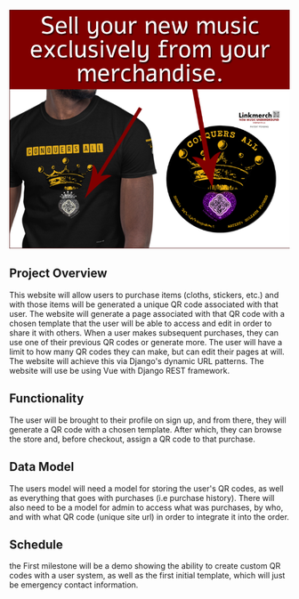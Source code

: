 ![test](linkmerchsplash.png)

## Project Overview

This website will allow users to purchase items (cloths, stickers, etc.) and with those items will be generated a unique QR code associated with that user. The website will generate a page associated with that QR code with a chosen template that the user will be able to access and edit in order to share it with others. When a user makes subsequent purchases, they can use one of their previous QR codes or generate more. The user will have a limit to how many QR codes they can make, but can edit their pages at will. The website will achieve this via Django's dynamic URL patterns. The website will use be using Vue with Django REST framework.

## Functionality

The user will be brought to their profile on sign up, and from there, they will generate a QR code with a chosen template. After which, they can browse the store and, before checkout, assign a QR code to that purchase.

## Data Model

The users model will need a model for storing the user's QR codes, as well as everything that goes with purchases (i.e purchase history). There will also need to be a model for admin to access what was purchases, by who, and with what QR code (unique site url) in order to integrate it into the order.

## Schedule

the First milestone will be a demo showing the ability to create custom QR codes with a user system, as well as the first initial template, which will just be emergency contact information.
